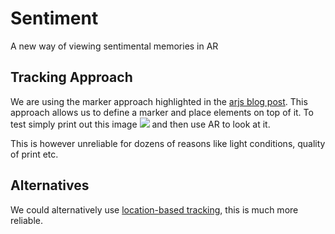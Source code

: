 # Sentiment
A new way of viewing sentimental memories in AR


## Tracking Approach

We are using the marker approach highlighted in the [arjs blog post](https://aframe.io/blog/arjs/). This approach allows us to define a marker and place elements on top of it. To test simply print out this image ![](https://raw.githubusercontent.com/jeromeetienne/AR.js/master/data/images/HIRO.jpg) and then use AR to look at it.


This is however unreliable for dozens of reasons like light conditions, quality of print etc.

## Alternatives

We could alternatively use [location-based tracking](https://aframe.io/blog/arjs3/#location-based-ar), this is much more reliable.
